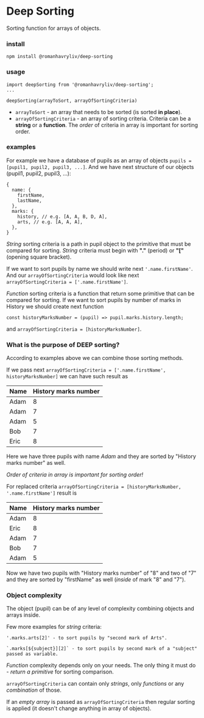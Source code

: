 # Deep Sorting

Sorting function for arrays of objects.

### install

```
npm install @romanhavryliv/deep-sorting
```

### usage

```
import deepSorting from '@romanhavryliv/deep-sorting';
...

deepSorting(arrayToSort, arrayOfSortingCriteria)
```
 - `arrayToSort` - an array that needs to be sorted (is sorted **in place**).
 - `arrayOfSortingCriteria` - an array of sorting criteria. Criteria can be a **string** or a **function**. The *order* of criteria in array is important for sorting order.

### examples

For example we have a database of pupils as an array of objects `pupils = [pupil1, pupil2, pupil3, ...]`.
And we have next structure of our objects (pupil1, pupil2, pupil3, ...):
```
{
  name: {
    firstName,
    lastName,
  },
  marks: {
    history, // e.g. [A, A, B, D, A],
    arts, // e.g. [A, A, A],
  },
}
```
*String* sorting criteria is a path in pupil object to the primitive that must be compared for sorting. *String* criteria must begin with **"."** (period) or **"["** (opening square bracket).

If we want to sort pupils by name we should write next `'.name.firstName'`.
And our `arrayOfSortingCriteria` would look like next `arrayOfSortingCriteria = ['.name.firstName']`.

*Function* sorting criteria is a function that return some primitive that can be compared for sorting.
If we want to sort pupils by number of marks in History we should create next function
```
const historyMarksNumber = (pupil) => pupil.marks.history.length;
```
and `arrayOfSortingCriteria = [historyMarksNumber]`.

### What is the purpose of **DEEP** sorting?

According to examples above we can combine those sorting methods.

If we pass next `arrayOfSortingCriteria = ['.name.firstName', historyMarksNumber]` we can have such result as

| Name | History marks number |
| ---- | ----- |
| Adam | 8 |
| Adam | 7 |
| Adam | 5 |
| Bob | 7 |
| Eric | 8 |

Here we have three pupils with name *Adam* and they are sorted by "History marks number" as well.

*Order of criteria in array is important for sorting order!*

For replaced criteria `arrayOfSortingCriteria = [historyMarksNumber, '.name.firstName']` result is

| Name | History marks number |
| ---- | ----- |
| Adam | 8 |
| Eric | 8 |
| Adam | 7 |
| Bob | 7 |
| Adam | 5 |

Now we have two pupils with "History marks number" of "8" and two of "7" and they are sorted by "firstName" as well (*inside* of mark "8" and "7").

### Object complexity

The object (pupil) can be of any level of complexity combining objects and arrays inside.

Few more examples for *string* criteria:
```
'.marks.arts[2]' - to sort pupils by "second mark of Arts".

`.marks[${subject}][2]` - to sort pupils by second mark of a "subject" passed as variable.
```

*Function* complexity depends only on your needs.
The only thing it must do - *return a primitive* for sorting comparison.

`arrayOfSortingCriteria` can contain only *strings*, only *functions* or any *combination* of those.

If an *empty array* is passed as `arrayOfSortingCriteria` then regular sorting is applied (it doesn't change anything in array of objects).
